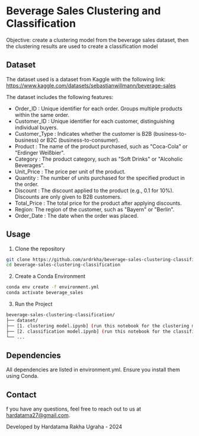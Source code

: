 
# Beverage Sales Clustering and Classification

Objective: create a clustering model from the beverage sales dataset, then the clustering results are used to create a classification model



## Dataset
The dataset used is a dataset from Kaggle with the following link:
https://www.kaggle.com/datasets/sebastianwillmann/beverage-sales

The dataset includes the following features:
- Order_ID : Unique identifier for each order. Groups multiple products within the same order.
- Customer_ID : Unique identifier for each customer, distinguishing individual buyers.
- Customer_Type : Indicates whether the customer is B2B (business-to-business) or B2C (business-to-consumer).
- Product : The name of the product purchased, such as "Coca-Cola" or "Erdinger Weißbier".
- Category : The product category, such as "Soft Drinks" or "Alcoholic Beverages".
- Unit_Price : The price per unit of the product.
- Quantity : The number of units purchased for the specified product in the order.
- Discount : The discount applied to the product (e.g., 0.1 for 10%). Discounts are only given to B2B customers.
- Total_Price : The total price for the product after applying discounts.
- Region: The region of the customer, such as "Bayern" or "Berlin".
- Order_Date : The date when the order was placed.
## Usage

1. Clone the repository
```bash
git clone https://github.com/ardrkha/beverage-sales-clustering-classification.git
cd beverage-sales-clustering-classification
```
2. Create a Conda Environment
```bash
conda env create -f environment.yml
conda activate beverage_sales
```
3. Run the Project
```bash
beverage-sales-clustering-classification/
├── dataset/
├── [1. clustering model.ipynb] (run this notebook for the clustering model)
├── [2. classification model.ipynb] (run this notebook for the classification model)
└── ...
```
## Dependencies

All dependencies are listed in environment.yml. Ensure you install them using Conda.
## Contact

f you have any questions, feel free to reach out to us at hardatama27@gmail.com.

Developed by Hardatama Rakha Ugraha - 2024
